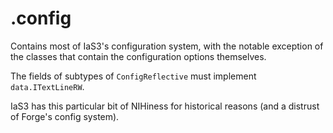 # .config

Contains most of IaS3's configuration system,
with the notable exception of the classes that contain the configuration options themselves.

The fields of subtypes of `ConfigReflective` must implement `data.ITextLineRW`.

IaS3 has this particular bit of NIHiness for historical reasons (and a distrust of Forge's config system).